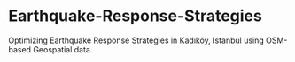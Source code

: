 # Earthquake-Response-Strategies
Optimizing Earthquake Response Strategies in Kadıköy, Istanbul using OSM-based Geospatial data.
